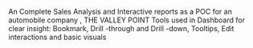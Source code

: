 An Complete Sales Analysis and Interactive reports as a POC for an automobile company , THE VALLEY POINT
Tools used in Dashboard for clear insight: Bookmark, Drill -through and Drill -down, Tooltips, Edit interactions and basic visuals

